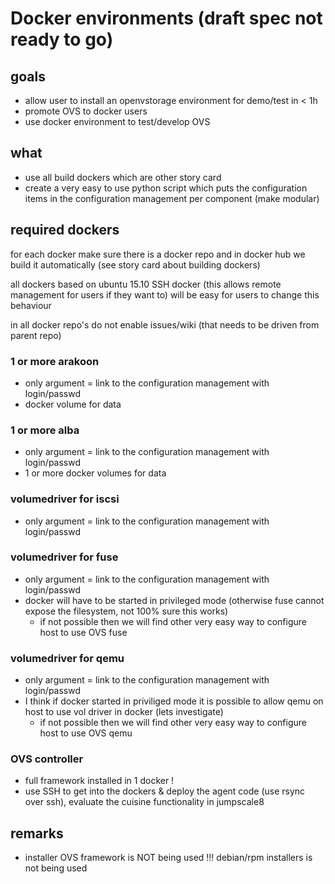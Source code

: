 # Docker environments (draft spec not ready to go)

## goals

- allow user to install an openvstorage environment for demo/test in < 1h
- promote OVS to docker users
- use docker environment to test/develop OVS

## what

- use all build dockers which are other story card
- create a very easy to use python script which puts the configuration items in the configuration management per component (make modular)

## required dockers

for each docker make sure there is a docker repo
and in docker hub we build it automatically (see story card about building dockers)

all dockers based on ubuntu 15.10 SSH docker (this allows remote management for users if they want to)
will be easy for users to change this behaviour

in all docker repo's do not enable issues/wiki (that needs to be driven from parent repo)

### 1 or more arakoon
- only argument = link to the configuration management with login/passwd
- docker volume for data

### 1 or more alba
- only argument = link to the configuration management with login/passwd
- 1 or more docker volumes for data

### volumedriver for iscsi
- only argument = link to the configuration management with login/passwd

### volumedriver for fuse
- only argument = link to the configuration management with login/passwd
- docker will have to be started in privileged mode (otherwise fuse cannot expose the filesystem, not 100% sure this works)
  - if not possible then we will find other very easy way to configure host to use OVS fuse
  
### volumedriver for qemu
- only argument = link to the configuration management with login/passwd
- I think if docker started in priviliged mode it is possible to allow qemu on host to use vol driver in docker (lets investigate)
  - if not possible then we will find other very easy way to configure host to use OVS qemu

### OVS controller
- full framework installed in 1 docker !
- use SSH to get into the dockers & deploy the agent code (use rsync over ssh), evaluate the cuisine functionality in jumpscale8

## remarks
- installer OVS framework is NOT being used !!! debian/rpm installers is not being used
